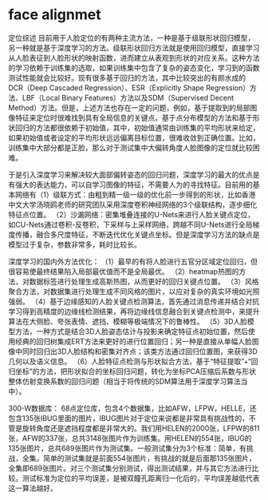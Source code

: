 # face alignmet
定位综述 目前用于人脸定位的有两种主流方法，一种是基于级联形状回归模型，另一种就是基于深度学习的方法。级联形状回归方法就是使用回归模型，直接学习从人脸表征到人脸形状的映射函数，进而建立从表观到形状的对应关系。这种方法的学习依赖于训练集的选取，如果训练集中包含了复杂的姿态变化，学习到的函数测试性能就会比较好。现有很多基于回归的方法，其中比较突出的有颜水成的DCR（Deep Cascaded Regression）、ESR（Explicitly Shape Regression）方法、LBF（Local Binary Features）方法以及SDM（Supervised Decent Method）方法。但是，上述方法也存在一定的问题，例如，基于提取到的局部图像特征来定位时很难找到具有全局信息的关键点。基于点分布模型的方法和基于形状回归的方法都很依赖于初始值，其中，初始值通常由训练集的平均形状来给定，如果初始值或者设定的平均形状远远偏离目标位置，很难收敛到正确位置。比如，训练集中大部分都是正脸，那么对于测试集中大偏转角度人脸图像的定位就比较困难。 

于是引入深度学习来解决较大面部偏转姿态的回归问题，深度学习的最大的优点是有强大的表达能力，可以自学习图像的特征，不需要人为的寻找特征。目前用的基本网络有（1）级联方式：由粗到精一级一级的优化前一步得到的形状，比如香港中文大学汤晓鸥老师的研究团队采用深度卷积神经网络的3个级联结构，逐步细化特征点位置。
（2）沙漏网络：密集堆叠连接的U-Nets来进行人脸关键点定位，如CU-Nets通过卷积-反卷积，下采样与上采样网络，跨越不同U-Nets进行全局梯度传播，融合多尺度特征，不断迭代优化关键点坐标。但是深度学习方法的缺点是模型过于复杂，参数非常多，耗时比较长。 

深度学习的国内外方法优化：
（1）最早的有将人脸进行五官分区域定位回归，但很容易使最终结果陷入局部最优值而不是全局最优。
（2）heatmap热图的方法，对数据标签进行处理生成高斯热图，从而更好的回归关键点位置。
（3）风格聚合方法，对数据集进行处理生成不同风格的图片，以应对复杂的真实环境如光照强弱。
（4）基于边缘感知的人脸关键点检测算法，首先通过消息传递并结合对抗学习得到高精度的边缘线检测结果，再将边缘线信息融合到关键点检测中，来提升算法在大侧脸、夸张表情、遮挡、模糊等极端情况下的鲁棒性。
（5）3D人脸模型方法，一种方式是结合3D人脸姿态估计与投影来确定特征点初始位置，然后使用经典的回归树集成ERT方法来更好的进行位置回归；另一种是直接从单幅人脸图像中同时回归出3D人脸结构和密集对齐点；该类方法通过回归位置图，来获得3D几何以及语义信息。
（6）人脸特征点检测与形状拟合方法，基于“特征提取”+“回归坐标”的方法，把形状拟合的坐标回归问题，转化为坐标PCA压缩后系数与形状整体仿射变换系数的回归问题（相当于将传统的SDM算法用于深度学习算法当中）。 
 
300-W数据库： 68点定位库，包含4个数据集，比如AFW，LFPW，HELLE，还包含135张IBUG里面的图片，IBUG图片对于定位来说都是非常具有挑战性的，不管是旋转角度还是遮挡程度都是非常大的。我们用HELEN的2000张，LFPW的811张，AFW的337张，总共3148张图片作为训练集。用HELEN的554张，IBUG的135张图片，总共689张图片作为测试集。一般测试集分为3个标准：简单，有挑战，全集。简单的测试集就是前面554张图片，有挑战的就是后面那135张图片，全集即689张图片。对三个测试集分别测试，得出测试结果，并与其它方法进行比较。测试标准为定位的平均误差，是被双瞳孔距离归一化后的，平均误差越低代表这一算法越好。
